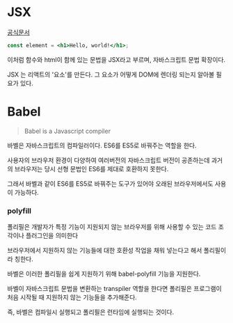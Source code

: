# JSX

[공식문서](https://reactjs-kr.firebaseapp.com/docs/introducing-jsx.html)

```jsx
const element = <h1>Hello, world!</h1>;
```

이처럼 함수와 html이 함께 있는 문법을 JSX라고 부르며, 자바스크립트 문법 확장이다.

JSX 는 리액트의 '요소'를 만든다. 그 요소가 어떻게 DOM에 렌더링 되는지 알아볼 필요가 있다.

# Babel

> Babel is a Javascript compiler

바벨은 자바스크립트의 컴파일러이다. ES6를 ES5로 바꿔주는 역할을 한다.

사용자의 브라우저 환경이 다양하여 여러버전의 자바스크립트 버전이 공존하는데 과거의 브라우저는 당시 선형 문법인 ES6를 제대로 호환하지 못한다.

그래서 바벨과 같이 ES6를 ES5로 바꿔주는 도구가 있어야 오래된 브라우저에서도 사용이 가능하다.

### polyfill

폴리필은 개발자가 특정 기능이 지원되지 않는 브라우저를 위해 사용할 수 있는 코드 조각이나 플러그인을 의미한다

브라우저에서 지원하지 않는 기능들에 대한 호환성 작업을 채워 넣는다고 해서 폴리필이라 칭한다.

바벨은 이러한 폴리필을 쉽게 지원하기 위해 babel-polyfill 기능을 지원한다.

바벨이 자바스크립트 문법을 변환하는 transpiler 역할을 한다면 폴리필은 프로그램이 처음 시작될 때 지원하지 않는 기능들을 추가해준다.

즉, 바벨은 컴파일시 실행되고 폴리필은 런타임에 실행되는 것이다.
